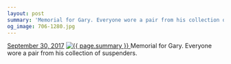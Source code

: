 ```yaml
---
layout: post
summary: 'Memorial for Gary. Everyone wore a pair from his collection of suspenders.'
og_image: 706-1280.jpg
---
```


<p>
  <time>
    <a href="/706">September 30, 2017</a>
  </time>
  <a href="/706">
    <img src="{{ site.assets_url }}/706-640.jpg" srcset="{{ site.assets_url }}/706-320.jpg 320w, {{ site.assets_url }}/706-640.jpg 640w, {{ site.assets_url }}/706-960.jpg 960w, {{ site.assets_url }}/706-1280.jpg 1280w" sizes="(min-width: 700px) 50vw, calc(100vw - 2rem)" alt="{{ page.summary }}" />
  </a>
  <span>Memorial for Gary. Everyone wore a pair from his collection of suspenders.</span>
</p>
